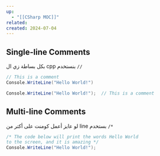 ```yaml
---
up:
  - "[[CSharp MOC]]"
related: 
created: 2024-07-04
---
```


## Single-line Comments
بكل بساطة زي ال cpp بنستخدم `//`

```cs
// This is a comment
Console.WriteLine("Hello World!")

Console.WriteLine("Hello World!");  // This is a comment
```
## Multi-line Comments
لو عايز أعمل كومنت على أكتر من line بستخدم `/*`
```cs
/* The code below will print the words Hello World
to the screen, and it is amazing */
Console.WriteLine("Hello World!");
```